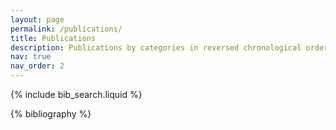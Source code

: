 ```yaml
---
layout: page
permalink: /publications/
title: Publications
description: Publications by categories in reversed chronological order. For a full list, please refer to [Google Scholar](https://scholar.google.com/citations?user=aJdbHAoAAAAJ&hl=en)
nav: true
nav_order: 2
---
```


<!-- _pages/publications.md -->

<!-- Bibsearch Feature -->

{% include bib_search.liquid %}

<div class="publications">

{% bibliography %}

</div>
